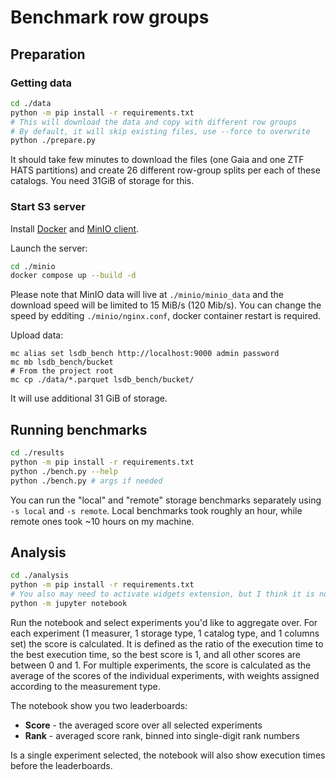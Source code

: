 # Benchmark row groups

## Preparation

### Getting data

```sh
cd ./data
python -m pip install -r requirements.txt
# This will download the data and copy with different row groups
# By default, it will skip existing files, use --force to overwrite
python ./prepare.py
```

It should take few minutes to download the files (one Gaia and one ZTF HATS partitions)
and create 26 different row-group splits per each of these catalogs.
You need 31GiB of storage for this.

### Start S3 server

Install [Docker](https://docs.docker.com/get-docker/) and [MinIO client](https://github.com/minio/mc).

Launch the server:

```sh
cd ./minio
docker compose up --build -d
```

Please note that MinIO data will live at `./minio/minio_data` and the download speed will be limited to 15 MiB/s (120 Mib/s).
You can change the speed by edditing `./minio/nginx.conf`, docker container restart is required.

Upload data:

```
mc alias set lsdb_bench http://localhost:9000 admin password
mc mb lsdb_bench/bucket
# From the project root
mc cp ./data/*.parquet lsdb_bench/bucket/
```

It will use additional 31 GiB of storage.

## Running benchmarks

```sh
cd ./results
python -m pip install -r requirements.txt
python ./bench.py --help
python ./bench.py # args if needed
```

You can run the "local" and "remote" storage benchmarks separately using `-s local` and `-s remote`.
Local benchmarks took roughly an hour, while remote ones took ~10 hours on my machine.

## Analysis

```sh
cd ./analysis
python -m pip install -r requirements.txt
# You also may need to activate widgets extension, but I think it is not required with the modern jupyter
python -m jupyter notebook
```

Run the notebook and select experiments you'd like to aggregate over.
For each experiment (1 measurer, 1 storage type, 1 catalog type, and 1 columns set) the score is calculated.
It is defined as the ratio of the execution time to the best execution time, so the best score is 1,
and all other scores are between 0 and 1.
For multiple experiments, the score is calculated as the average of the scores of the individual experiments,
with weights assigned according to the measurement type.

The notebook show you two leaderboards:
- **Score** - the averaged score over all selected experiments
- **Rank** - averaged score rank, binned into single-digit rank numbers

Is a single experiment selected, the notebook will also show execution times before the leaderboards.
